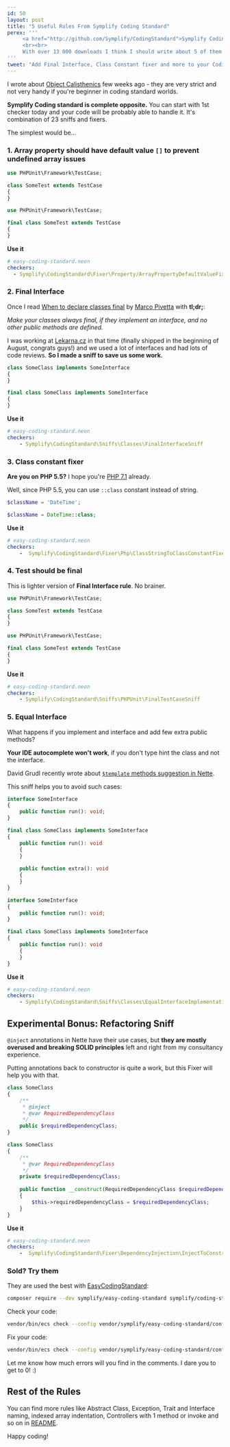```yaml
---
id: 50
layout: post
title: "5 Useful Rules From Symplify Coding Standard"
perex: '''
     <a href="http://github.com/Symplify/CodingStandard">Symplify Coding Standard</a> was born from Zenify, back from the days I was only Nette programmer. It focuses on <strong>maintainability and clean architecture</strong>. I try to make them simple: <strong>each of them does one job</strong>.  
     <br><br>
     With over 13 000 downloads I think I should write about 5 of them you can use in your projects today. 
'''
tweet: "Add Final Interface, Class Constant fixer and more to your Coding Standard #php #architecture #php_codesniffer"
---
```


I wrote about [Object Calisthenics](/blog/2017/06/26/php-object-calisthenics-rules-made-simple-version-3-0-is-out-now/) few weeks ago - they are very strict and not very handy if you're beginner in coding standard worlds.
   
**Symplify Coding standard is complete opposite.** You can start with 1st checker today and your code will be probably able to handle it. It's combination of 23 sniffs and fixers.

The simplest would be... 


### 1. Array property should have default value `[]` to prevent undefined array issues

<em class="fa fa-lg fa-times text-danger"></em>


```php
use PHPUnit\Framework\TestCase;

class SomeTest extends TestCase
{
}
```

<em class="fa fa-lg fa-check text-success"></em>

```php
use PHPUnit\Framework\TestCase;

final class SomeTest extends TestCase
{
}
```


**Use it**

```yaml
# easy-coding-standard.neon
checkers:
  - Symplify\CodingStandard\Fixer\Property/ArrayPropertyDefaultValueFixer
```


### 2. Final Interface 

Once I read [When to declare classes final](https://ocramius.github.io/blog/when-to-declare-classes-final) by [Marco Pivetta](http://ocramius.github.io/) with **tl;dr;**:

*Make your classes always final, if they implement an interface, and no other public methods are defined.*

I was working at [Lekarna.cz](https://www.lekarna.cz/) in that time (finally shipped in the beginning of August, congrats guys!) and we used a lot of interfaces and had lots of code reviews. **So I made a sniff to save us some work.** 

<em class="fa fa-lg fa-times text-danger"></em>

```php
class SomeClass implements SomeInterface
{
}
```

<em class="fa fa-lg fa-check text-success"></em>

```php
final class SomeClass implements SomeInterface
{
}
```

**Use it**

```yaml
# easy-coding-standard.neon
checkers:
    - Symplify\CodingStandard\Sniffs\Classes\FinalInterfaceSniff
```


### 3. Class constant fixer

**Are you on PHP 5.5?** I hope you're [PHP 7.1](/blog/2017/06/05/go-php-71/) already.

Well, since PHP 5.5, you can use `::class` constant instead of string.

<em class="fa fa-lg fa-times text-danger"></em>

```php
$className = 'DateTime';
```

<em class="fa fa-lg fa-check text-success"></em>

```php
$className = DateTime::class;
```


**Use it**

```yaml
# easy-coding-standard.neon
checkers:
    -  Symplify\CodingStandard\Fixer\Php\ClassStringToClassConstantFixer
```


### 4. Test should be final

This is lighter version of **Final Interface rule**. No brainer. 

<em class="fa fa-lg fa-times text-danger"></em>

```php
use PHPUnit\Framework\TestCase;

class SomeTest extends TestCase
{
}
```

<em class="fa fa-lg fa-check text-success"></em>

```php
use PHPUnit\Framework\TestCase;

final class SomeTest extends TestCase
{
}
```

**Use it**

```yaml
# easy-coding-standard.neon
checkers:
    - Symplify\CodingStandard\Sniffs\PHPUnit\FinalTestCaseSniff
```


### 5. Equal Interface

What happens if you implement and interface and add few extra public methods?

**Your IDE autocomplete won't work**, if you don't type hint the class and not the interface.

David Grudl recently wrote about [`$template` methods suggestion in Nette](https://phpfashion.com/phpstorm-a-napovidani-nad-this-template).

This sniff helps you to avoid such cases:

<em class="fa fa-lg fa-times text-danger"></em>

```php
interface SomeInterface
{
    public function run(): void;
}

final class SomeClass implements SomeInterface
{
    public function run(): void
    {
    }
    
    public function extra(): void
    {
    }
}
```

<em class="fa fa-lg fa-check text-success"></em>

```php
interface SomeInterface
{
    public function run(): void;
}

final class SomeClass implements SomeInterface
{
    public function run(): void
    {
    }
}
```


**Use it**

```yaml
# easy-coding-standard.neon
checkers:
    - Symplify\CodingStandard\Sniffs\Classes\EqualInterfaceImplementationSniff
```


## Experimental Bonus: Refactoring Sniff

`@inject` annotations in Nette have their use cases, but **they are mostly overused and breaking SOLID principles** left and right from my consultancy experience.

Putting annotations back to constructor is quite a work, but this Fixer will help you with that.

<em class="fa fa-lg fa-times text-danger"></em>

```php
class SomeClass
{
    /**
     * @inject
     * @var RequiredDependencyClass
     */
    public $requiredDependencyClass;
}
```

<em class="fa fa-lg fa-check text-success"></em>

```php
class SomeClass
{
    /**
     * @var RequiredDependencyClass
     */
    private $requiredDependencyClass;
    
    public function __construct(RequiredDependencyClass $requiredDependencyClass)
    {
        $this->requiredDependencyClass = $requiredDependencyClass;
    }
}
```

**Use it**

```yaml
# easy-coding-standard.neon
checkers:
    -  Symplify\CodingStandard\Fixer\DependencyInjection\InjectToConstructorInjectionFixer
```


### Sold? Try them 


They are used the best with [EasyCodingStandard](/blog/2017/08/07/7-new-features-in-easy-coding-standard-22/): 
 
```bash
composer require --dev symplify/easy-coding-standard symplify/coding-standard
```

Check your code: 

```bash
vendor/bin/ecs check --config vendor/symplify/easy-coding-standard/config/symplify-checkers.neon
```

Fix your code: 

```bash
vendor/bin/ecs check --config vendor/symplify/easy-coding-standard/config/symplify-checkers.neon --fix
```


Let me know how much errors will you find in the comments. I dare you to get to 0! :)


## Rest of the Rules

You can find more rules like Abstract Class, Exception, Trait and Interface naming, indexed array indentation, Controllers with 1 method or invoke and so on in [README](https://github.com/Symplify/CodingStandard).

Happy coding!
